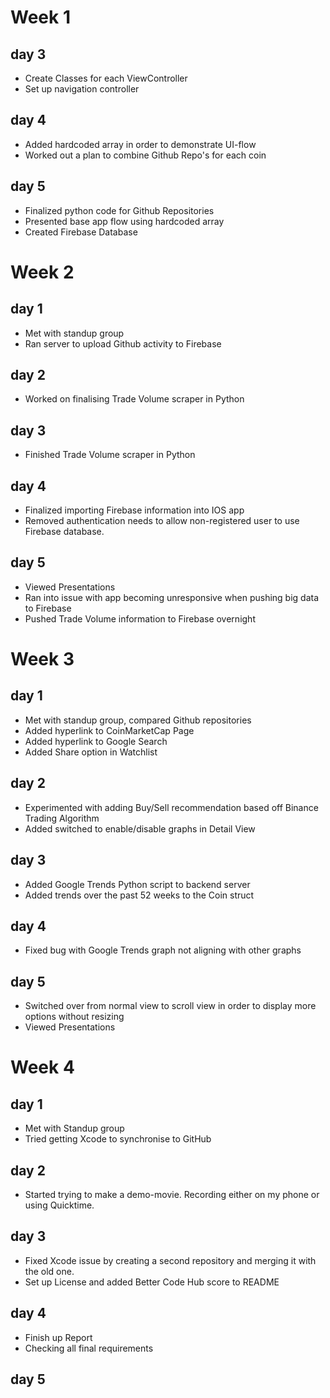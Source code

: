 # Week 1
## day 3
- Create Classes for each ViewController
- Set up navigation controller 
## day 4
- Added hardcoded array in order to demonstrate UI-flow
- Worked out a plan to combine Github Repo's for each coin
## day 5
- Finalized python code for Github Repositories 
- Presented base app flow using hardcoded array
- Created Firebase Database
# Week 2

## day 1
- Met with standup group
- Ran server to upload Github activity to Firebase
## day 2
- Worked on finalising Trade Volume scraper in Python
## day 3 
- Finished Trade Volume scraper in Python
## day 4 
- Finalized importing Firebase information into IOS app
- Removed authentication needs to allow non-registered user to use Firebase database. 
## day 5
- Viewed Presentations
- Ran into issue with app becoming unresponsive when pushing big data to Firebase
- Pushed Trade Volume information to Firebase overnight

# Week 3

## day 1
- Met with standup group, compared Github repositories
- Added hyperlink to CoinMarketCap Page
- Added hyperlink to Google Search
- Added Share option in Watchlist 
## day 2
- Experimented with adding Buy/Sell recommendation based off Binance Trading Algorithm
- Added switched to enable/disable graphs in Detail View
## day 3 
- Added Google Trends Python script to backend server
- Added trends over the past 52 weeks to the Coin struct
## day 4 
- Fixed bug with Google Trends graph not aligning with other graphs
## day 5
- Switched over from normal view to scroll view in order to display more options without resizing
- Viewed Presentations

# Week 4

## day 1
- Met with Standup group
- Tried getting Xcode to synchronise to GitHub
## day 2
- Started trying to make a demo-movie. Recording either on my phone or using Quicktime. 
## day 3 
- Fixed Xcode issue by creating a second repository and merging it with the old one.
- Set up License and added Better Code Hub score to README
## day 4 
- Finish up Report
- Checking all final requirements
## day 5
